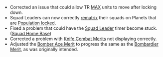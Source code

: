 - Corrected an issue that could allow TR
  [MAX](../items/Mechanized_Assault_Exo-Suit.md) units to move after locking
  down.
- Squad Leaders can now correctly [rematrix](../terminology/Matrix.md) their
  squads on Planets that are
  [Population locked](../terminology/Population_Lock.md).
- Fixed a problem that could have the
  [Squad Leader](../terminology/Squad_Leader.md) timer become stuck.
  ([Squad Home Base](../terminology/Squad_Home_Base.md))
- Corrected a problem with [Knife Combat Merits](../merits/Hand_to_Hand.md) not
  displaying correctly.
- Adjusted the [Bomber Ace Merit](../merits/Bomber_Ace.md) to progress the same
  as the [Bombardier Merit](../merits/Bombardier_(Merit).md), as was
  originally intended.


